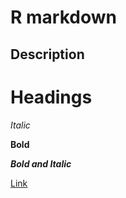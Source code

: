 # R markdown

## Description

# Headings

*Italic*

**Bold**

***Bold and Italic***

[Link](www.yahoo.com)

